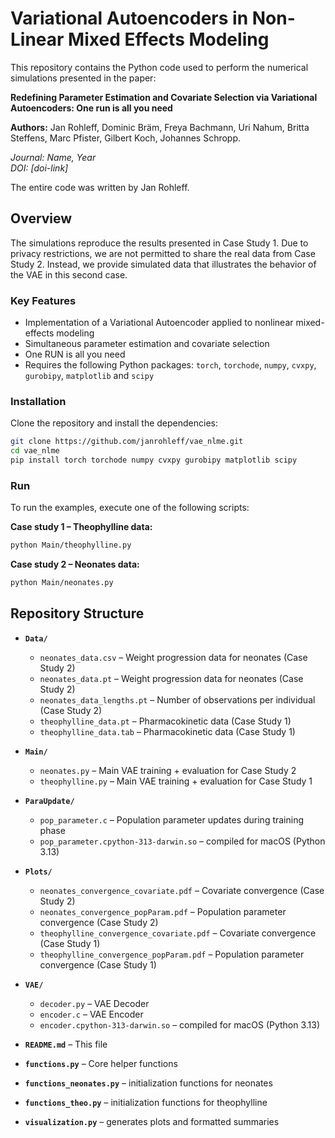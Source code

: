 # Variational Autoencoders in Non-Linear Mixed Effects Modeling

This repository contains the Python code used to perform the numerical simulations presented in the paper:

**Redefining Parameter Estimation and Covariate Selection via Variational Autoencoders: One run is all you need**  

**Authors:**  Jan Rohleff, Dominic Bräm, Freya Bachmann, Uri Nahum, Britta Steffens, 
Marc Pfister, Gilbert Koch, Johannes Schropp.

*Journal: Name, Year*  
*DOI: [doi-link]*

The entire code was written by Jan Rohleff.

## Overview

The simulations reproduce the results presented in Case Study 1. Due to privacy restrictions, we are not permitted to share the real data from Case Study 2. Instead, we provide simulated data that illustrates the behavior of the VAE in this second case.

### Key Features

- Implementation of a Variational Autoencoder applied to nonlinear mixed-effects modeling
- Simultaneous parameter estimation and covariate selection
- One RUN is all you need
-  Requires the following Python packages: `torch`, `torchode`, `numpy`, `cvxpy`, `gurobipy`, `matplotlib` and `scipy`


### Installation

Clone the repository and install the dependencies:

```bash
git clone https://github.com/janrohleff/vae_nlme.git
cd vae_nlme
pip install torch torchode numpy cvxpy gurobipy matplotlib scipy
```

### Run
To run the examples, execute one of the following scripts:

**Case study 1 – Theophylline data:**
```bash
python Main/theophylline.py
```

**Case study 2 – Neonates data:**
```bash
python Main/neonates.py
```

## Repository Structure

- **`Data/`**
  - `neonates_data.csv` – Weight progression data for neonates (Case Study 2)
  - `neonates_data.pt` – Weight progression data for neonates (Case Study 2)
  - `neonates_data_lengths.pt` – Number of observations per individual (Case Study 2)
  - `theophylline_data.pt` – Pharmacokinetic data (Case Study 1)
  - `theophylline_data.tab` – Pharmacokinetic data (Case Study 1)

- **`Main/`**
  - `neonates.py` – Main VAE training + evaluation for Case Study 2  
  - `theophylline.py` – Main VAE training + evaluation for Case Study 1
 
- **`ParaUpdate/`**
  - `pop_parameter.c` – Population parameter updates during training phase
  - `pop_parameter.cpython-313-darwin.so` – compiled for macOS (Python 3.13)

- **`Plots/`**
  - `neonates_convergence_covariate.pdf` – Covariate convergence (Case Study 2)  
  - `neonates_convergence_popParam.pdf` – Population parameter convergence (Case Study 2)  
  - `theophylline_convergence_covariate.pdf` – Covariate convergence (Case Study 1)  
  - `theophylline_convergence_popParam.pdf` – Population parameter convergence (Case Study 1)
    
- **`VAE/`**
  - `decoder.py` – VAE Decoder
  - `encoder.c` – VAE Encoder 
  - `encoder.cpython-313-darwin.so` –  compiled for macOS (Python 3.13) 

- **`README.md`** – This file
- **`functions.py`** – Core helper functions
- **`functions_neonates.py`** – initialization functions for neonates
- **`functions_theo.py`** – initialization functions for theophylline 
- **`visualization.py`** – generates plots and formatted summaries

